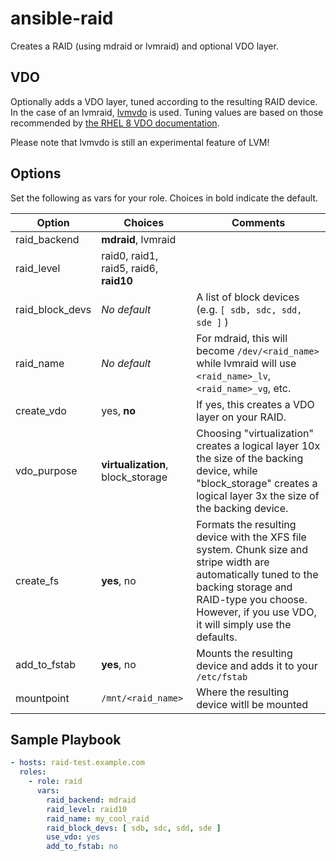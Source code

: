 ansible-raid
============
Creates a RAID (using mdraid or lvmraid) and optional VDO layer.

VDO
---
Optionally adds a VDO layer, tuned according to the resulting RAID device. In the case of an lvmraid, [lvmvdo](https://man7.org/linux/man-pages/man7/lvmvdo.7.html) is used. Tuning values are based on those recommended by [the RHEL 8 VDO documentation](https://access.redhat.com/documentation/en-us/red_hat_enterprise_linux/8/html/deduplicating_and_compressing_storage/).

Please note that lvmvdo is still an experimental feature of LVM!

Options
-------
Set the following as vars for your role. Choices in bold indicate the default.

| Option | Choices | Comments |
| ------ | ------- | -------- |
| raid\_backend | **mdraid**, lvmraid | |
| raid\_level | raid0, raid1, raid5, raid6, **raid10** | |
| raid\_block\_devs | *No default* | A list of block devices (e.g. `[ sdb, sdc, sdd, sde ]` ) |
| raid\_name | *No default* | For mdraid, this will become `/dev/<raid_name>` while lvmraid will use `<raid_name>_lv`, `<raid_name>_vg`, etc.
| create\_vdo | yes, **no** | If yes, this creates a VDO layer on your RAID. |
| vdo\_purpose | **virtualization**, block\_storage | Choosing "virtualization" creates a logical layer 10x the size of the backing device, while "block\_storage" creates a logical layer 3x the size of the backing device. |
| create\_fs | **yes**, no | Formats the resulting device with the XFS file system. Chunk size and stripe width are automatically tuned to the backing storage and RAID-type you choose. However, if you use VDO, it will simply use the defaults. |
| add\_to\_fstab | **yes**, no | Mounts the resulting device and adds it to your `/etc/fstab` |
| mountpoint | `/mnt/<raid_name>` | Where the resulting device witll be mounted
 
Sample Playbook
---------------
```yaml
- hosts: raid-test.example.com
  roles:
    - role: raid
      vars:
        raid_backend: mdraid
        raid_level: raid10
        raid_name: my_cool_raid
        raid_block_devs: [ sdb, sdc, sdd, sde ]
        use_vdo: yes
        add_to_fstab: no
```
